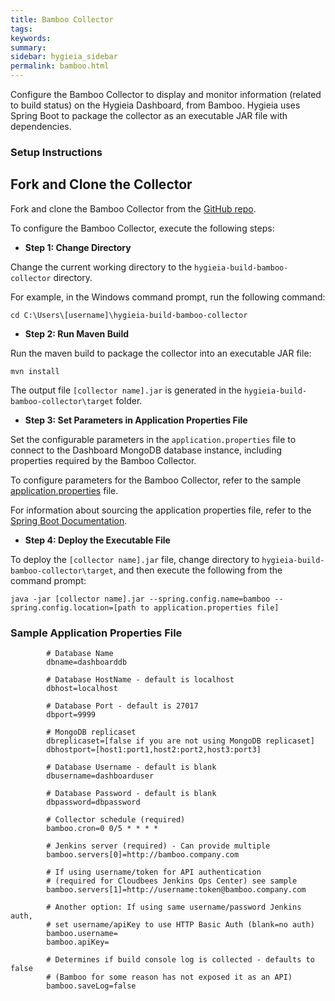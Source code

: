 ```yaml
---
title: Bamboo Collector
tags:
keywords:
summary:
sidebar: hygieia_sidebar
permalink: bamboo.html
---
```


Configure the Bamboo Collector to display and monitor information (related to build status) on the Hygieia Dashboard, from Bamboo. Hygieia uses Spring Boot to package the collector as an executable JAR file with dependencies.

### Setup Instructions

## Fork and Clone the Collector 

Fork and clone the Bamboo Collector from the [GitHub repo](https://github.com/Hygieia/hygieia-build-bamboo-collector). 

To configure the Bamboo Collector, execute the following steps:

*   **Step 1: Change Directory**

Change the current working directory to the `hygieia-build-bamboo-collector` directory.

For example, in the Windows command prompt, run the following command:

```
cd C:\Users\[username]\hygieia-build-bamboo-collector
```

*   **Step 2: Run Maven Build**

Run the maven build to package the collector into an executable JAR file:

``` 
mvn install
```

The output file `[collector name].jar` is generated in the `hygieia-build-bamboo-collector\target` folder.

*   **Step 3: Set Parameters in Application Properties File**

Set the configurable parameters in the `application.properties` file to connect to the Dashboard MongoDB database instance, including properties required by the Bamboo Collector.

To configure parameters for the Bamboo Collector, refer to the sample [application.properties](#sample-application-properties-file) file.

For information about sourcing the application properties file, refer to the [Spring Boot Documentation](http://docs.spring.io/spring-boot/docs/current-SNAPSHOT/reference/htmlsingle/#boot-features-external-config-application-property-files).

*   **Step 4: Deploy the Executable File**

To deploy the `[collector name].jar` file, change directory to `hygieia-build-bamboo-collector\target`, and then execute the following from the command prompt:

```
java -jar [collector name].jar --spring.config.name=bamboo --spring.config.location=[path to application.properties file]
```

### Sample Application Properties File

```properties
		# Database Name
		dbname=dashboarddb

		# Database HostName - default is localhost
		dbhost=localhost

		# Database Port - default is 27017
		dbport=9999

		# MongoDB replicaset
		dbreplicaset=[false if you are not using MongoDB replicaset]
		dbhostport=[host1:port1,host2:port2,host3:port3]

		# Database Username - default is blank
		dbusername=dashboarduser

		# Database Password - default is blank
		dbpassword=dbpassword

		# Collector schedule (required)
		bamboo.cron=0 0/5 * * * *

		# Jenkins server (required) - Can provide multiple
		bamboo.servers[0]=http://bamboo.company.com

		# If using username/token for API authentication
		# (required for Cloudbees Jenkins Ops Center) see sample
		bamboo.servers[1]=http://username:token@bamboo.company.com

		# Another option: If using same username/password Jenkins auth,
		# set username/apiKey to use HTTP Basic Auth (blank=no auth)
		bamboo.username=
		bamboo.apiKey=

		# Determines if build console log is collected - defaults to false
		# (Bamboo for some reason has not exposed it as an API)
		bamboo.saveLog=false
```
